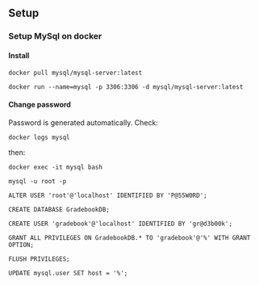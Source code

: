 ## Setup

### Setup MySql on docker

#### Install

    docker pull mysql/mysql-server:latest

    docker run --name=mysql -p 3306:3306 -d mysql/mysql-server:latest

#### Change password

Password is generated automatically. Check:

    docker logs mysql

then:

    docker exec -it mysql bash

    mysql -u root -p

    ALTER USER 'root'@'localhost' IDENTIFIED BY 'P@55W0RD';

    CREATE DATABASE GradebookDB;

    CREATE USER 'gradebook'@'localhost' IDENTIFIED BY 'gr@d3b00k';

    GRANT ALL PRIVILEGES ON GradebookDB.* TO 'gradebook'@'%' WITH GRANT OPTION;

    FLUSH PRIVILEGES;

    UPDATE mysql.user SET host = '%';
